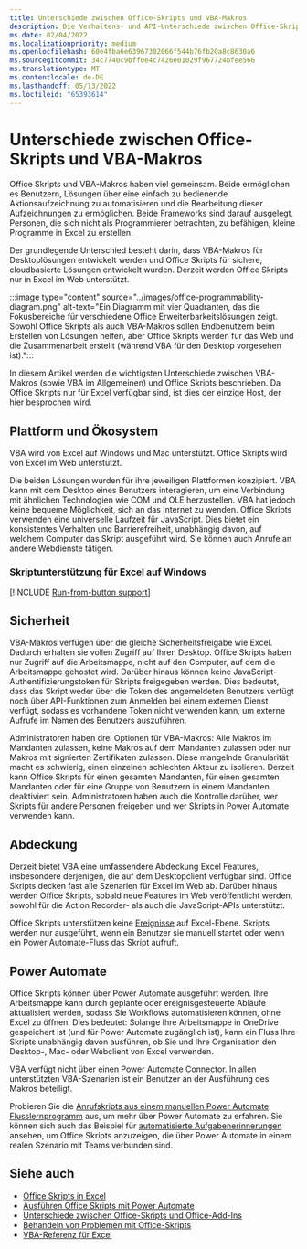 ```yaml
---
title: Unterschiede zwischen Office-Skripts und VBA-Makros
description: Die Verhaltens- und API-Unterschiede zwischen Office-Skripts und Excel VBA-Makros.
ms.date: 02/04/2022
ms.localizationpriority: medium
ms.openlocfilehash: 60e4fba6e63967302066f544b76fb20a8c8630a6
ms.sourcegitcommit: 34c7740c9bff0e4c7426e01029f967724bfee566
ms.translationtype: MT
ms.contentlocale: de-DE
ms.lasthandoff: 05/13/2022
ms.locfileid: "65393614"
---
```

# <a name="differences-between-office-scripts-and-vba-macros"></a>Unterschiede zwischen Office-Skripts und VBA-Makros

Office Skripts und VBA-Makros haben viel gemeinsam. Beide ermöglichen es Benutzern, Lösungen über eine einfach zu bedienende Aktionsaufzeichnung zu automatisieren und die Bearbeitung dieser Aufzeichnungen zu ermöglichen. Beide Frameworks sind darauf ausgelegt, Personen, die sich nicht als Programmierer betrachten, zu befähigen, kleine Programme in Excel zu erstellen.

Der grundlegende Unterschied besteht darin, dass VBA-Makros für Desktoplösungen entwickelt werden und Office Skripts für sichere, cloudbasierte Lösungen entwickelt wurden. Derzeit werden Office Skripts nur in Excel im Web unterstützt.

:::image type="content" source="../images/office-programmability-diagram.png" alt-text="Ein Diagramm mit vier Quadranten, das die Fokusbereiche für verschiedene Office Erweiterbarkeitslösungen zeigt. Sowohl Office Skripts als auch VBA-Makros sollen Endbenutzern beim Erstellen von Lösungen helfen, aber Office Skripts werden für das Web und die Zusammenarbeit erstellt (während VBA für den Desktop vorgesehen ist).":::

In diesem Artikel werden die wichtigsten Unterschiede zwischen VBA-Makros (sowie VBA im Allgemeinen) und Office Skripts beschrieben. Da Office Skripts nur für Excel verfügbar sind, ist dies der einzige Host, der hier besprochen wird.

## <a name="platform-and-ecosystem"></a>Plattform und Ökosystem

VBA wird von Excel auf Windows und Mac unterstützt. Office Skripts wird von Excel im Web unterstützt.

Die beiden Lösungen wurden für ihre jeweiligen Plattformen konzipiert. VBA kann mit dem Desktop eines Benutzers interagieren, um eine Verbindung mit ähnlichen Technologien wie COM und OLE herzustellen. VBA hat jedoch keine bequeme Möglichkeit, sich an das Internet zu wenden. Office Skripts verwenden eine universelle Laufzeit für JavaScript. Dies bietet ein konsistentes Verhalten und Barrierefreiheit, unabhängig davon, auf welchem Computer das Skript ausgeführt wird. Sie können auch Anrufe an andere Webdienste tätigen.

### <a name="script-support-for-excel-on-windows"></a>Skriptunterstützung für Excel auf Windows

[!INCLUDE [Run-from-button support](../includes/run-from-button-desktop-support.md)]

## <a name="security"></a>Sicherheit

VBA-Makros verfügen über die gleiche Sicherheitsfreigabe wie Excel. Dadurch erhalten sie vollen Zugriff auf Ihren Desktop. Office Skripts haben nur Zugriff auf die Arbeitsmappe, nicht auf den Computer, auf dem die Arbeitsmappe gehostet wird. Darüber hinaus können keine JavaScript-Authentifizierungstoken für Skripts freigegeben werden. Dies bedeutet, dass das Skript weder über die Token des angemeldeten Benutzers verfügt noch über API-Funktionen zum Anmelden bei einem externen Dienst verfügt, sodass es vorhandene Token nicht verwenden kann, um externe Aufrufe im Namen des Benutzers auszuführen.

Administratoren haben drei Optionen für VBA-Makros: Alle Makros im Mandanten zulassen, keine Makros auf dem Mandanten zulassen oder nur Makros mit signierten Zertifikaten zulassen. Diese mangelnde Granularität macht es schwierig, einen einzelnen schlechten Akteur zu isolieren. Derzeit kann Office Skripts für einen gesamten Mandanten, für einen gesamten Mandanten oder für eine Gruppe von Benutzern in einem Mandanten deaktiviert sein. Administratoren haben auch die Kontrolle darüber, wer Skripts für andere Personen freigeben und wer Skripts in Power Automate verwenden kann.

## <a name="coverage"></a>Abdeckung

Derzeit bietet VBA eine umfassendere Abdeckung Excel Features, insbesondere derjenigen, die auf dem Desktopclient verfügbar sind. Office Skripts decken fast alle Szenarien für Excel im Web ab. Darüber hinaus werden Office Skripts, sobald neue Features im Web veröffentlicht werden, sowohl für die Action Recorder- als auch die JavaScript-APIs unterstützt.

Office Skripts unterstützen keine [Ereignisse](/office/vba/excel/concepts/events-worksheetfunctions-shapes/using-events-with-excel-objects) auf Excel-Ebene. Skripts werden nur ausgeführt, wenn ein Benutzer sie manuell startet oder wenn ein Power Automate-Fluss das Skript aufruft.

## <a name="power-automate"></a>Power Automate

Office Skripts können über Power Automate ausgeführt werden. Ihre Arbeitsmappe kann durch geplante oder ereignisgesteuerte Abläufe aktualisiert werden, sodass Sie Workflows automatisieren können, ohne Excel zu öffnen. Dies bedeutet: Solange Ihre Arbeitsmappe in OneDrive gespeichert ist (und für Power Automate zugänglich ist), kann ein Fluss Ihre Skripts unabhängig davon ausführen, ob Sie und Ihre Organisation den Desktop-, Mac- oder Webclient von Excel verwenden.

VBA verfügt nicht über einen Power Automate Connector. In allen unterstützten VBA-Szenarien ist ein Benutzer an der Ausführung des Makros beteiligt.

Probieren Sie die [Anrufskripts aus einem manuellen Power Automate Flusslernprogramm](../tutorials/excel-power-automate-manual.md) aus, um mehr über Power Automate zu erfahren. Sie können sich auch das Beispiel für [automatisierte Aufgabenerinnerungen](scenarios/task-reminders.md) ansehen, um Office Skripts anzuzeigen, die über Power Automate in einem realen Szenario mit Teams verbunden sind.

## <a name="see-also"></a>Siehe auch

- [Office Skripts in Excel](../overview/excel.md)
- [Ausführen Office Skripts mit Power Automate](../develop/power-automate-integration.md)
- [Unterschiede zwischen Office-Skripts und Office-Add-Ins](add-ins-differences.md)
- [Behandeln von Problemen mit Office-Skripts](../testing/troubleshooting.md)
- [VBA-Referenz für Excel](/office/vba/api/overview/excel)

